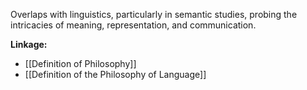 Overlaps with linguistics, particularly in semantic studies, probing the intricacies of meaning, representation, and communication.

**Linkage:**
- [[Definition of Philosophy]]
- [[Definition of the Philosophy of Language]]